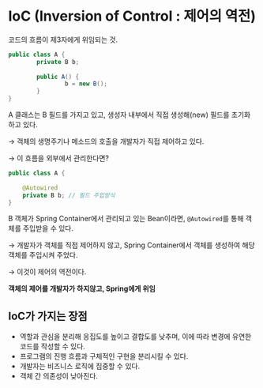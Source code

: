 # IoC (Inversion of Control : 제어의 역전)

코드의 흐름이 제3자에게 위임되는 것.

```java
public class A {
		private B b;     
		
		public A() {        
				b = new B();    
		}
}
```

A 클래스는 B 필드를 가지고 있고, 생성자 내부에서 직접 생성해(new) 필드를 초기화 하고 있다. 

→ 객체의 생명주기나 메소드의 호출을 개발자가 직접 제어하고 있다. 

→ 이 흐름을 외부에서 관리한다면?

```java
public class A {
	
	@Autowired    
	private B b; // 필드 주입방식
}
```

B 객체가 Spring Container에서 관리되고 있는 Bean이라면, `@Autowired`를 통해 객체를 주입받을 수 있다. 

→ 개발자가 객체를 직접 제어하지 않고, Spring Container에서 객체를 생성하여 해당 객체를 주입시켜 주었다. 

→ 이것이 제어의 역전이다. 

**객체의 제어를 개발자가 하지않고, Spring에게 위임**

## IoC가 가지는 장점

- 역할과 관심을 분리해 응집도를 높이고 결합도를 낮추며, 이에 따라 변경에 유연한 코드를 작성할 수 있다.
- 프로그램의 진행 흐름과 구체적인 구현을 분리시킬 수 있다.
- 개발자는 비즈니스 로직에 집중할 수 있다.
- 객체 간 의존성이 낮아진다.

